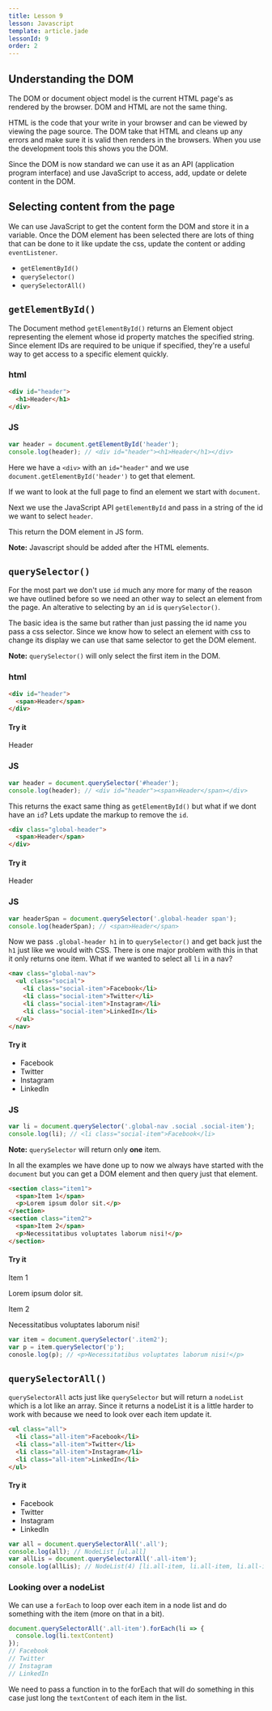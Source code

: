 ```yaml
---
title: Lesson 9
lesson: Javascript
template: article.jade
lessonId: 9
order: 2
---
```


## Understanding the DOM

The DOM or document object model is the current HTML page's as rendered by the browser.  DOM and HTML are not the same thing.

HTML is the code that your write in your browser and can be viewed by viewing the page source.  The DOM take that HTML and cleans up any errors and make sure it is valid then renders in the browsers.  When you use the development tools this shows you the DOM.

Since the DOM is now standard we can use it as an API (application program interface) and use JavaScript to access, add, update or delete content in the DOM.

## Selecting content from the page

We can use JavaScript to get the content form the DOM and store it in a variable.  Once the DOM element has been selected there are lots of thing that can be done to it like update the css, update the content or adding `eventListener`.

* `getElementById()`
* `querySelector()`
* `querySelectorAll()`

## `getElementById()`

The Document method `getElementById()` returns an Element object representing the element whose id property matches the specified string. Since element IDs are required to be unique if specified, they're a useful way to get access to a specific element quickly.

### html

```html
<div id="header">
  <h1>Header</h1>
</div>
```

### JS

```javascript
var header = document.getElementById('header');
console.log(header); // <div id="header"><h1>Header</h1></div>
```

Here we have a `<div>` with an `id="header"` and we use `document.getElementById('header')` to get that element.

If we want to look at the full page to find an element we start with `document`.

Next we use the JavaScript API `getElementById` and pass in a string of the id we want to select `header`.

This return the DOM element in JS form.

**Note:** Javascript should be added after the HTML elements.

## `querySelector()`

For the most part we don't use `id` much any more for many of the reason we have outlined before so we need an other way to select an element from the page.  An alterative to selecting by an `id` is `querySelector()`.

The basic idea is the same but rather than just passing the id name you pass a css selector.  Since we know how to select an element with css to change its display we can use that same selector to get the DOM element.

**Note:** `querySelector()` will only select the first item in the DOM.

### html

```html
<div id="header">
  <span>Header</span>
</div>
```
#### Try it
<div id="header">
  <span>Header</span>
</div>

### JS

```javascript
var header = document.querySelector('#header');
console.log(header); // <div id="header"><span>Header</span></div>
```

This returns the exact same thing as `getElementById()` but what if we dont have an `id`?  Lets update the markup to remove the `id`.

```html
<div class="global-header">
  <span>Header</span>
</div>
```
#### Try it
<div class="global-header">
  <span>Header</span>
</div>

### JS

```javascript
var headerSpan = document.querySelector('.global-header span');
console.log(headerSpan); // <span>Header</span>
```

Now we pass `.global-header h1` in to `querySelector()` and get back just the `h1` just like we would with CSS.  There is one major problem with this in that it only returns one item.  What if we wanted to select all `li` in a nav?

```html
<nav class="global-nav">
  <ul class="social">
    <li class="social-item">Facebook</li>
    <li class="social-item">Twitter</li>
    <li class="social-item">Instagram</li>
    <li class="social-item">LinkedIn</li>
  </ul>
</nav>
```
#### Try it
<nav class="global-nav">
  <ul class="social">
    <li class="social-item">Facebook</li>
    <li class="social-item">Twitter</li>
    <li class="social-item">Instagram</li>
    <li class="social-item">LinkedIn</li>
  </ul>
</nav>

### JS

```javascript
var li = document.querySelector('.global-nav .social .social-item');
console.log(li); // <li class="social-item">Facebook</li>
```

**Note:** `querySelector` will return only **one** item.

In all the examples we have done up to now we always have started with the `document` but you can get a DOM element and then query just that element.

```html
<section class="item1">
  <span>Item 1</span>
  <p>Lorem ipsum dolor sit.</p>
</section>
<section class="item2">
  <span>Item 2</span>
  <p>Necessitatibus voluptates laborum nisi!</p>
</section>
```

#### Try it

<section class="item1">
  <span>Item 1</span>
  <p>Lorem ipsum dolor sit.</p>
</section>
<section class="item2">
  <span>Item 2</span>
  <p>Necessitatibus voluptates laborum nisi!</p>
</section>

```javascript
var item = document.querySelector('.item2');
var p = item.querySelector('p');
conosle.log(p); // <p>Necessitatibus voluptates laborum nisi!</p>
```

## `querySelectorAll()`

`querySelectorAll` acts just like `querySelector` but will return a `nodeList` which is a lot like an array.  Since it returns a nodeList it is a little harder to work with because we need to look over each item update it.

```html
<ul class="all">
  <li class="all-item">Facebook</li>
  <li class="all-item">Twitter</li>
  <li class="all-item">Instagram</li>
  <li class="all-item">LinkedIn</li>
</ul>
```
#### Try it

<ul class="all">
  <li class="all-item">Facebook</li>
  <li class="all-item">Twitter</li>
  <li class="all-item">Instagram</li>
  <li class="all-item">LinkedIn</li>
</ul>

```javascript
var all = document.querySelectorAll('.all');
console.log(all); // NodeList [ul.all]
var allLis = document.querySelectorAll('.all-item');
console.log(allLis); // NodeList(4) [li.all-item, li.all-item, li.all-item, li.all-item]
```

### Looking over a nodeList

We can use a `forEach` to loop over each item in a node list and do something with the item (more on that in a bit).

```javascript
document.querySelectorAll('.all-item').forEach(li => {
  console.log(li.textContent)
});
// Facebook
// Twitter
// Instagram
// LinkedIn
```

We need to pass a function in to the forEach that will do something in this case just long the `textContent` of each item in the list.